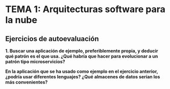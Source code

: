 # TEMA 1: Arquitecturas software para la nube
## Ejercicios de autoevaluación

**1. Buscar una aplicación de ejemplo, preferiblemente propia, y deducir qué patrón es el que usa. ¿Qué habría que hacer para evolucionar a un patrón tipo microservicios?**


**En la aplicación que se ha usado como ejemplo en el ejercicio anterior, ¿podría usar diferentes lenguajes? ¿Qué almacenes de datos serían los más convenientes?**


